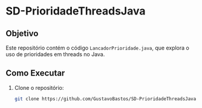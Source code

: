 # SD-PrioridadeThreadsJava

## Objetivo
Este repositório contém o código `LancadorPrioridade.java`, que explora o uso de prioridades em threads no Java.

## Como Executar
1. Clone o repositório:
   ```bash
   git clone https://github.com/GustavoBastos/SD-PrioridadeThreadsJava.git
